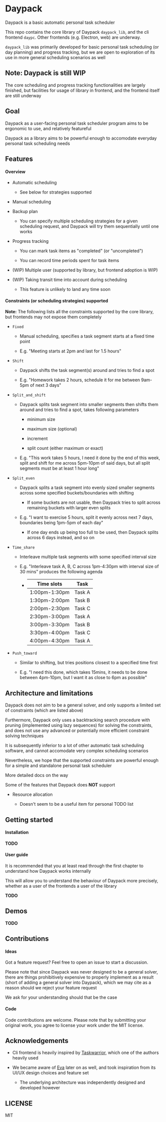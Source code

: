 # Daypack

Daypack is a basic automatic personal task scheduler

This repo contains the core library of Daypack `daypack_lib`, and the cli frontend `daypc`.
Other frontends (e.g. Electron, web) are underway.

`daypack_lib` was primarily developed for basic personal task scheduling (or day planning) and progress tracking,
but we are open to exploration of its use in more general scheduling scenarios as well

## Note: Daypack is still WIP

The core scheduling and progress tracking functionalities are largely finished,
but facilities for usage of library in frontend, and the frontend itself
are still underway

## Goal

Daypack as a user-facing personal task scheduler program aims to be ergonomic to use, and relatively featureful

Daypack as a library aims to be powerful enough to accomodate everyday personal task scheduling needs

## Features

#### Overview

- Automatic scheduling

  - See below for strategies supported

- Manual scheduling

- Backup plan

  - You can specify multiple scheduling strategies for a given scheduling request,
    and Daypack will try them sequentially until one works

- Progress tracking

  - You can mark task items as "completed" (or "uncompleted")

  - You can record time periods spent for task items

- (WIP) Multiple user (supported by library, but frontend adoption is WIP)

- (WIP) Taking transit time into account during scheduling

  - This feature is unlikely to land any time soon

#### Constraints (or scheduling strategies) supported

__Note:__ The following lists all the constraints supported by the core library,
but frontends may not expose them completely

- `Fixed`

  - Manual scheduling, specifies a task segment starts at a fixed time point

  - E.g. "Meeting starts at 2pm and last for 1.5 hours"

- `Shift`

  - Daypack shifts the task segment(s) around and tries to find a spot
  
  - E.g. "Homework takes 2 hours, schedule it for me between 9am-5pm of next 3 days"

- `Split_and_shift`

  - Daypack splits task segment into smaller segments then shifts them around and tries to find a spot, takes following parameters

    - minimum size

    - maximum size (optional)

    - increment

    - split count (either maximum or exact)

  - E.g. "This work takes 5 hours, I need it done by the end of this week,
    split and shift for me across 5pm-10pm of said days, but all split segments must be at least 1 hour long"

- `Split_even`

  - Daypack splits a task segment into evenly sized smaller segments across some specified
    buckets/boundaries with shifting

    - If some buckets are not usable, then Daypack tries to split across remaining
      buckets with larger even splits

  - E.g. "I want to exercise 5 hours, split it evenly across next 7 days, boundaries
    being 1pm-5pm of each day"

    - If one day ends up being too full to be used, then Daypack splits across 6 days instead,
      and so on

- `Time_share`

  - Interleave multiple task segments with some specified interval size

  - E.g. "Interleave task A, B, C across 1pm-4:30pm with interval size of 30 mins" produces
    the following agenda

    - | Time slots    | Task   |
      | ---           | ---    |
      | 1:00pm-1:30pm | Task A |
      | 1:30pm-2:00pm | Task B |
      | 2:00pm-2:30pm | Task C |
      | 2:30pm-3:00pm | Task A |
      | 3:00pm-3:30pm | Task B |
      | 3:30pm-4:00pm | Task C |
      | 4:00pm-4:30pm | Task A |

- `Push_toward`

  - Similar to shifting, but tries positions closest to a specified time first

  - E.g. "I need this done, which takes 15mins, it needs to be done between 4pm-10pm,
    but I want it as close to 6pm as possible"

## Architecture and limitations

Daypack does not aim to be a general solver, and only supports a limited set of constraints
(which are listed above)

Furthermore, Daypack only uses a backtracking search procedure with pruning (implemented using lazy sequences)
for solving the constraints,
and does not use any advanced or potentially more efficient constraint solving techniques

It is subsequently inferior to a lot of other automatic task scheduling software,
and cannot accomodate very complex scheduling scenarios

Nevertheless, we hope that the supported constraints are powerful enough for a
simple and standalone personal task scheduler

More detailed docs on the way

Some of the features that Daypack does __NOT__ support

- Resource allocation

  - Doesn't seem to be a useful item for personal TODO list

## Getting started

#### Installation

__TODO__

#### User guide

It is recommended that you at least read through the first chapter to understand how Daypack works internally

This will allow you to understand the behaviour of Daypack more precisely, whether as a user of the frontends
a user of the library

__TODO__

## Demos

__TODO__

## Contributions

#### Ideas

Got a feature request? Feel free to open an issue to start a discussion.

Please note that since Daypack was never designed to be a general solver, there
are things prohibitively expensive to properly implement as a result (short of
adding a general solver into Daypack),
which we may cite as a reason should we reject your feature request

We ask for your understanding should that be the case

#### Code

Code contributions are welcome. Please note that by submitting your original work, you agree to
license your work under the MIT license.

## Acknowledgements

- Cli frontend is heavily inspired by [Taskwarrior](https://taskwarrior.org/), which one of the authors heavily used

- We became aware of [Eva](https://github.com/Procrat/eva) later on as well, and took inspiration from its UI/UX design choices and feature set

  - The underlying architecture was independently designed and developed however

## LICENSE

MIT
